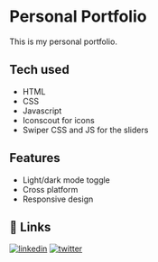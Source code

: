 
# Personal Portfolio

This is my personal portfolio.


## Tech used

- HTML
- CSS
- Javascript
- Iconscout for icons
- Swiper CSS and JS for the sliders

## Features

- Light/dark mode toggle
- Cross platform
- Responsive design 

  
## 🔗 Links
[![linkedin](https://img.shields.io/badge/linkedin-0A66C2?style=for-the-badge&logo=linkedin&logoColor=white)](https://www.linkedin.com/in/jishnudeep-borah-16261a209/)
[![twitter](https://img.shields.io/badge/twitter-1DA1F2?style=for-the-badge&logo=twitter&logoColor=white)](https://twitter.com/JishnudeepB)

  
